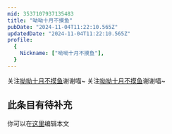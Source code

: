 ```yaml
---
mid: 3537107937135483
title: "呦呦十月不摸鱼"
pubDate: "2024-11-04T11:22:10.565Z"
updatedDate: "2024-11-04T11:22:10.565Z"
profile:
  {
    Nickname: ["呦呦十月不摸鱼"],
  }
---
```


关注[呦呦十月不摸鱼](https://space.bilibili.com/3537107937135483)谢谢喵~ 关注[呦呦十月不摸鱼](https://space.bilibili.com/3537107937135483)谢谢喵~

## 此条目有待补充
你可以在[这里](https://github.com/Yuhanawa/VTuber.ICU/edit/master/src/content/v/呦呦十月不摸鱼/index.md)编辑本文
